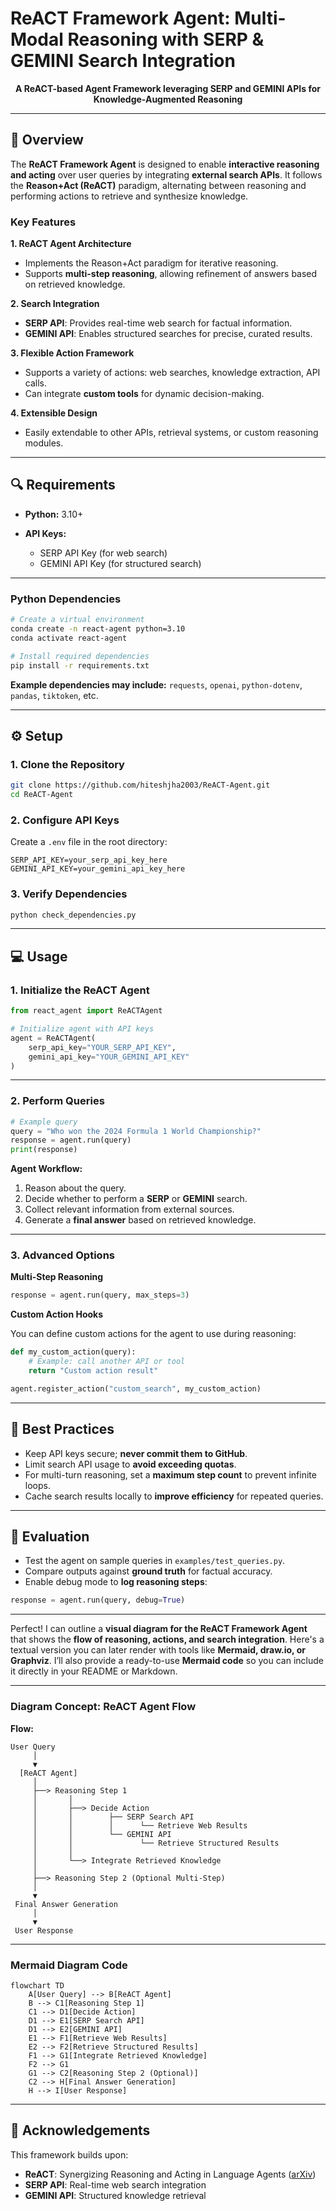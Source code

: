 
# ReACT Framework Agent: Multi-Modal Reasoning with SERP & GEMINI Search Integration

<div align="center">
<p><strong>A ReACT-based Agent Framework leveraging SERP and GEMINI APIs for Knowledge-Augmented Reasoning</strong></p>
</div>

---

## 🚀 Overview

The **ReACT Framework Agent** is designed to enable **interactive reasoning and acting** over user queries by integrating **external search APIs**. It follows the **Reason+Act (ReACT)** paradigm, alternating between reasoning and performing actions to retrieve and synthesize knowledge.

### Key Features

**1. ReACT Agent Architecture**

* Implements the Reason+Act paradigm for iterative reasoning.
* Supports **multi-step reasoning**, allowing refinement of answers based on retrieved knowledge.

**2. Search Integration**

* **SERP API**: Provides real-time web search for factual information.
* **GEMINI API**: Enables structured searches for precise, curated results.

**3. Flexible Action Framework**

* Supports a variety of actions: web searches, knowledge extraction, API calls.
* Can integrate **custom tools** for dynamic decision-making.

**4. Extensible Design**

* Easily extendable to other APIs, retrieval systems, or custom reasoning modules.

---

## 🔍 Requirements

* **Python:** 3.10+
* **API Keys:**

  * SERP API Key (for web search)
  * GEMINI API Key (for structured search)

---

### Python Dependencies

```bash
# Create a virtual environment
conda create -n react-agent python=3.10
conda activate react-agent

# Install required dependencies
pip install -r requirements.txt
```

**Example dependencies may include:**
`requests`, `openai`, `python-dotenv`, `pandas`, `tiktoken`, etc.

---

## ⚙️ Setup

### 1. Clone the Repository

```bash
git clone https://github.com/hiteshjha2003/ReACT-Agent.git
cd ReACT-Agent
```

### 2. Configure API Keys

Create a `.env` file in the root directory:

```env
SERP_API_KEY=your_serp_api_key_here
GEMINI_API_KEY=your_gemini_api_key_here
```

### 3. Verify Dependencies

```bash
python check_dependencies.py
```

---

## 💻 Usage

### 1. Initialize the ReACT Agent

```python
from react_agent import ReACTAgent

# Initialize agent with API keys
agent = ReACTAgent(
    serp_api_key="YOUR_SERP_API_KEY",
    gemini_api_key="YOUR_GEMINI_API_KEY"
)
```

---

### 2. Perform Queries

```python
# Example query
query = "Who won the 2024 Formula 1 World Championship?"
response = agent.run(query)
print(response)
```

**Agent Workflow:**

1. Reason about the query.
2. Decide whether to perform a **SERP** or **GEMINI** search.
3. Collect relevant information from external sources.
4. Generate a **final answer** based on retrieved knowledge.

---

### 3. Advanced Options

**Multi-Step Reasoning**

```python
response = agent.run(query, max_steps=3)
```

**Custom Action Hooks**

You can define custom actions for the agent to use during reasoning:

```python
def my_custom_action(query):
    # Example: call another API or tool
    return "Custom action result"

agent.register_action("custom_search", my_custom_action)
```

---

## 📝 Best Practices

* Keep API keys secure; **never commit them to GitHub**.
* Limit search API usage to **avoid exceeding quotas**.
* For multi-turn reasoning, set a **maximum step count** to prevent infinite loops.
* Cache search results locally to **improve efficiency** for repeated queries.

---

## 🔧 Evaluation

* Test the agent on sample queries in `examples/test_queries.py`.
* Compare outputs against **ground truth** for factual accuracy.
* Enable debug mode to **log reasoning steps**:

```python
response = agent.run(query, debug=True)
```

---
Perfect! I can outline a **visual diagram for the ReACT Framework Agent** that shows the **flow of reasoning, actions, and search integration**. Here's a textual version you can later render with tools like **Mermaid, draw\.io, or Graphviz**. I’ll also provide a ready-to-use **Mermaid code** so you can include it directly in your README or Markdown.

---

### **Diagram Concept: ReACT Agent Flow**

**Flow:**

```
User Query
     │
     ▼
  [ReACT Agent]
     │
     ├──> Reasoning Step 1
     │       │
     │       ├──> Decide Action
     │       │        ├── SERP Search API
     │       │        │      └── Retrieve Web Results
     │       │        └── GEMINI API
     │       │               └── Retrieve Structured Results
     │       │
     │       └──> Integrate Retrieved Knowledge
     │
     ├──> Reasoning Step 2 (Optional Multi-Step)
     │
     ▼
 Final Answer Generation
     │
     ▼
 User Response
```
---

### **Mermaid Diagram Code**

```mermaid
flowchart TD
    A[User Query] --> B[ReACT Agent]
    B --> C1[Reasoning Step 1]
    C1 --> D1[Decide Action]
    D1 --> E1[SERP Search API]
    D1 --> E2[GEMINI API]
    E1 --> F1[Retrieve Web Results]
    E2 --> F2[Retrieve Structured Results]
    F1 --> G1[Integrate Retrieved Knowledge]
    F2 --> G1
    G1 --> C2[Reasoning Step 2 (Optional)]
    C2 --> H[Final Answer Generation]
    H --> I[User Response]
```

---

## 🙏 Acknowledgements

This framework builds upon:

* **ReACT**: Synergizing Reasoning and Acting in Language Agents ([arXiv](https://arxiv.org/abs/2210.03629))
* **SERP API**: Real-time web search integration
* **GEMINI API**: Structured knowledge retrieval


